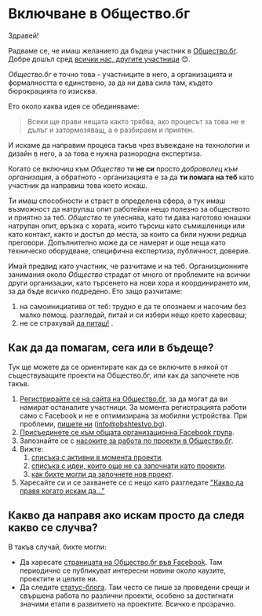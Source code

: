 # Включване в Общество.бг

Здравей!

Радваме се, че имаш желанието да бъдеш участник в [Общество.бг](https://www.obshtestvo.bg). Добре дошъл сред [всички нас, другите участници](https://www.facebook.com/groups/obshtestvo/members/) :blush:.

*Общество.бг* е точно това - участниците в него, а организацията и формалността е единствено, за да ни дава сила там, където бюрокрацията го изисква.

Ето около каква идея се обединяваме:

> Всеки ще прави нещата както трябва, ако процесът за това не е дълъг и затормозяващ, а е разбираем и приятен.

И искаме да направим процеса такъв чрез въвеждане на технологии и дизайн в него, а за това е нужна разнородна експертиза.

Когато се включиш към *Общество* ти **не си** просто *доброволец към организация*, а обратното - организацията е за да **ти помага на теб** като участник да направиш това което искаш. 

Ти имаш способности и страст в определена сфера, а тук имаш възможност да натрупаш опит работейки нещо полезно за обществото и приятно за теб. *Общество* те улеснява, като ти дава наготово юнашки натрупан опит, връзка с хората, които търсиш като съмишленици или като контакт, както и достъп до места, за които са били нужни редица преговори. Допълнително може да се намерят и още неща като техническо оборудване, специфична експертиза, публичност, доверие.

Имай предвид като участник, че разчитаме и на теб. Организционните занимания около *Общество* страдат от много от проблемите на всички други организации, като търсенето на нови хора и координирането им, за да бъде всичко подредено. Ето защо разчитаме:

1. на самоинициатива от теб: трудно е да те опознаем и насочим без малко помощ. разгледай, питай и си избери нещо което харесваш;
1. не се страхувай [да питаш!](checklists/discuss.md#readme) .



## Как да да помагам, сега или в бъдеще?

Тук ще можете да се ориентирате как да се включите в някой от
съществуващите проекти на Общество.бг, или как да започнете нов такъв.

1.  [Регистрирайте се на сайта на Общество.бг](https://www.obshtestvo.bg/join), за да могат да ви намират останалите участници. За момента регистрацията работи само с Facebook и не е оптимизирана за мобилни устройства. При проблеми, [пишете ни](mailto:info@obshtestvo.bg) (info@obshtestvo.bg).
2.  [Присъединете се към общата организационна Facebook група](https://www.facebook.com/groups/obshtestvo).
3.  Запознайте се с [насоките за работа по проекти в Общество.бг](rules.md).
4.  Вижте:
    1. [списъка с активни в момента проекти](projects#readme).
    1. [списъка с идеи, които още не са започнати като проекти](https://github.com/obshtestvo/guides/issues/3).
    1. [как бихте могли да започнете нов проект](https://github.com/obshtestvo/guides/issues/2).
5. Харесайте си и се захванете се с нещо като разгледате ["Какво да правя когато искам да..."](checklists.md#readme)

## Какво да направя ако искам просто да следя какво се случва?

В такъв случай, бихте могли:

-   Да харесате [страницата на Общество.бг във Facebook](https://www.facebook.com/obshtestvo.bg).
    Там периодично се публикуват интересни новини около каузите, проектите и целите ни.
-   Да следите [статус-блогa](https://status.obshtestvo.bg). Там често се 
    пише за проведени срещи и свършена работа по различни проекти, особено за
    достигнати значими етапи в развитието на проектите. Всичко е прозрачно.
